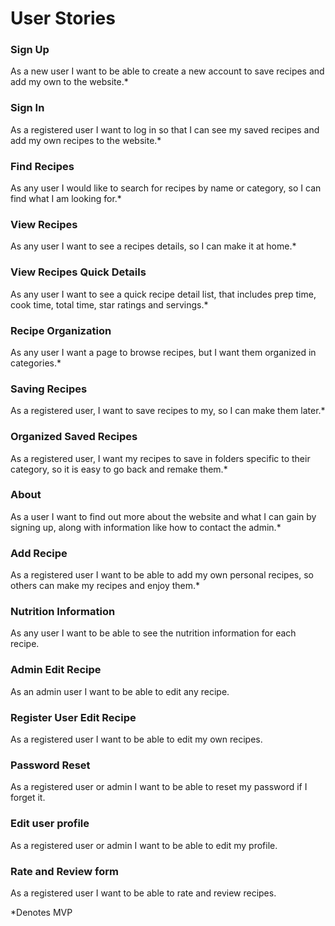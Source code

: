 # User Stories

### Sign Up

As a new user I want to be able to create a new account to save recipes and add my own to the website.*

### Sign In

As a registered user I want to log in so that I can see my saved recipes and add my own recipes to the website.*

### Find Recipes

As any user I would like to search for recipes by name or category, so I can find what I am looking for.*

### View Recipes

As any user I want to see a recipes details, so I can make it at home.*

### View Recipes Quick Details

As any user I want to see a quick recipe detail list, that includes prep time, cook time, total time, star ratings and servings.*  

### Recipe Organization

As any user I want a page to browse recipes, but I want them organized in categories.*

### Saving Recipes 

As a registered user, I want to save recipes to my, so I can make them later.*

### Organized Saved Recipes

As a registered user, I want my recipes to save in folders specific to their category, so it is easy to go back and remake them.*

### About 

As a user I want to find out more about the website and what I can gain by signing up, along with information like how to contact the admin.*

### Add Recipe

As a registered user I want to be able to add my own personal recipes, so others can make my recipes and enjoy them.* 

### Nutrition Information

As any user I want to be able to see the nutrition information for each recipe.

### Admin Edit Recipe

As an admin user I want to be able to edit any recipe.

### Register User Edit Recipe

As a registered user I want to be able to edit my own recipes.

### Password Reset

As a registered user or admin I want to be able to reset my password if I forget it.

### Edit user profile

As a registered user or admin I want to be able to edit my profile.

### Rate and Review form

As a registered user I want to be able to rate and review recipes.

*Denotes MVP









 